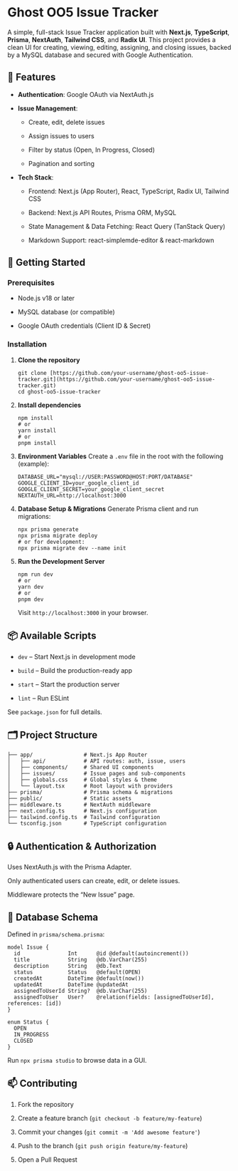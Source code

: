 # Ghost OO5 Issue Tracker

A simple, full-stack Issue Tracker application built with **Next.js**, **TypeScript**, **Prisma**, **NextAuth**, **Tailwind CSS**, and **Radix UI**. This project provides a clean UI for creating, viewing, editing, assigning, and closing issues, backed by a MySQL database and secured with Google Authentication.

## 🔧 Features

* **Authentication**: Google OAuth via NextAuth.js

* **Issue Management**:

  * Create, edit, delete issues

  * Assign issues to users

  * Filter by status (Open, In Progress, Closed)

  * Pagination and sorting

* **Tech Stack**:

  * Frontend: Next.js (App Router), React, TypeScript, Radix UI, Tailwind CSS

  * Backend: Next.js API Routes, Prisma ORM, MySQL

  * State Management & Data Fetching: React Query (TanStack Query)

  * Markdown Support: react-simplemde-editor & react-markdown

## 🚀 Getting Started

### Prerequisites

* Node.js v18 or later

* MySQL database (or compatible)

* Google OAuth credentials (Client ID & Secret)

### Installation

1. **Clone the repository**

   ```
   git clone [https://github.com/your-username/ghost-oo5-issue-tracker.git](https://github.com/your-username/ghost-oo5-issue-tracker.git)
   cd ghost-oo5-issue-tracker

   ```

2. **Install dependencies**

   ```
   npm install
   # or
   yarn install
   # or
   pnpm install

   ```

3. **Environment Variables**
   Create a `.env` file in the root with the following (example):

   ```
   DATABASE_URL="mysql://USER:PASSWORD@HOST:PORT/DATABASE"
   GOOGLE_CLIENT_ID=your_google_client_id
   GOOGLE_CLIENT_SECRET=your_google_client_secret
   NEXTAUTH_URL=http://localhost:3000

   ```

4. **Database Setup & Migrations**
   Generate Prisma client and run migrations:

   ```
   npx prisma generate
   npx prisma migrate deploy
   # or for development:
   npx prisma migrate dev --name init

   ```

5. **Run the Development Server**

   ```
   npm run dev
   # or
   yarn dev
   # or
   pnpm dev

   ```

   Visit `http://localhost:3000` in your browser.

## 📦 Available Scripts

* `dev` – Start Next.js in development mode

* `build` – Build the production-ready app

* `start` – Start the production server

* `lint` – Run ESLint

See `package.json` for full details.

## 🗂 Project Structure

```
├── app/                # Next.js App Router
│   ├── api/            # API routes: auth, issue, users
│   ├── components/     # Shared UI components
│   ├── issues/         # Issue pages and sub-components
│   ├── globals.css     # Global styles & theme
│   └── layout.tsx      # Root layout with providers
├── prisma/             # Prisma schema & migrations
├── public/             # Static assets
├── middleware.ts       # NextAuth middleware
├── next.config.ts      # Next.js configuration
├── tailwind.config.ts  # Tailwind configuration
└── tsconfig.json       # TypeScript configuration

```

## 🔒 Authentication & Authorization

Uses NextAuth.js with the Prisma Adapter.

Only authenticated users can create, edit, or delete issues.

Middleware protects the “New Issue” page.

## 📄 Database Schema

Defined in `prisma/schema.prisma`:

```
model Issue {
  id               Int      @id @default(autoincrement())
  title            String   @db.VarChar(255)
  description      String   @db.Text
  status           Status   @default(OPEN)
  createdAt        DateTime @default(now())
  updatedAt        DateTime @updatedAt
  assignedToUserId String?  @db.VarChar(255)
  assignedToUser   User?    @relation(fields: [assignedToUserId], references: [id])
}

enum Status {
  OPEN
  IN_PROGRESS
  CLOSED
}

```

Run `npx prisma studio` to browse data in a GUI.

## 📫 Contributing

1. Fork the repository

2. Create a feature branch (`git checkout -b feature/my-feature`)

3. Commit your changes (`git commit -m 'Add awesome feature'`)

4. Push to the branch (`git push origin feature/my-feature`)

5. Open a Pull Request
